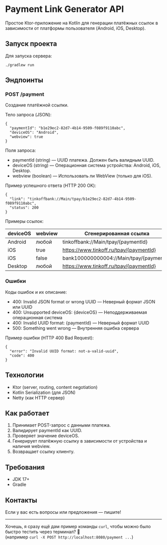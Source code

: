 # Payment Link Generator API

Простое Ktor-приложение на Kotlin для генерации платёжных ссылок в зависимости от платформы пользователя (Android, iOS, Desktop).

## Запуск проекта

Для запуска сервера:

```
./gradlew run
```

## Эндпоинты

### POST /payment

Создание платёжной ссылки.

Тело запроса (JSON):

```
{
  "paymentId": "b1e29ec2-82d7-4b14-9509-f089f9110abc",
  "deviceOS": "Android",
  "webview": true
}
```

Поля запроса:

- paymentId (string) — UUID платежа. Должен быть валидным UUID.
- deviceOS (string) — Операционная система устройства: Android, iOS, Desktop.
- webview (boolean) — Использовать ли WebView (только для iOS).

Пример успешного ответа (HTTP 200 OK):

```
{
  "link": "tinkoffbank://Main/tpay/b1e29ec2-82d7-4b14-9509-f089f9110abc",
  "status": 200
}
```

Примеры ссылок:

| deviceOS | webview | Сгенерированная ссылка |
|----------|---------|------------------------|
| Android  | любой   | tinkoffbank://Main/tpay/{paymentId} |
| iOS      | true    | https://www.tinkoff.ru/tpay/{paymentId} |
| iOS      | false   | bank100000000004://Main/tpay/{paymentId} |
| Desktop  | любой   | https://www.tinkoff.ru/tpay/{paymentId} |

### Ошибки

Коды ошибок и их описание:

- 400: Invalid JSON format or wrong UUID — Неверный формат JSON или UUID
- 400: Unsupported deviceOS: {deviceOS} — Неподдерживаемая операционная система
- 400: Invalid UUID format: {paymentId} — Неверный формат UUID
- 500: Something went wrong — Внутренняя ошибка сервера

Пример ошибки (HTTP 400 Bad Request):

```
{
  "error": "Invalid UUID format: not-a-valid-uuid",
  "code": 400
}
```

## Технологии

- Ktor (server, routing, content negotiation)
- Kotlin Serialization (для JSON)
- Netty (как HTTP сервер)

## Как работает

1. Принимает POST-запрос с данными платежа.
2. Валидирует paymentId как UUID.
3. Проверяет значение deviceOS.
4. Генерирует платёжную ссылку в зависимости от устройства и наличия webview.
5. Возвращает ссылку клиенту.

## Требования

- JDK 17+
- Gradle

## Контакты

Если у вас есть вопросы или предложения — пишите!

---

Хочешь, я сразу ещё дам пример команды `curl`, чтобы можно было быстро тестить через терминал? 🚀  
(например `curl -X POST http://localhost:8080/payment ...`)
